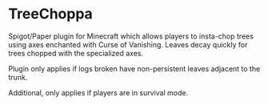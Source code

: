 # TreeChoppa

Spigot/Paper plugin for Minecraft which allows players to insta-chop trees using axes enchanted with Curse of Vanishing.
Leaves decay quickly for trees chopped with the specialized axes.

Plugin only applies if logs broken have non-persistent leaves adjacent to the trunk.

Additional, only applies if players are in survival mode.
